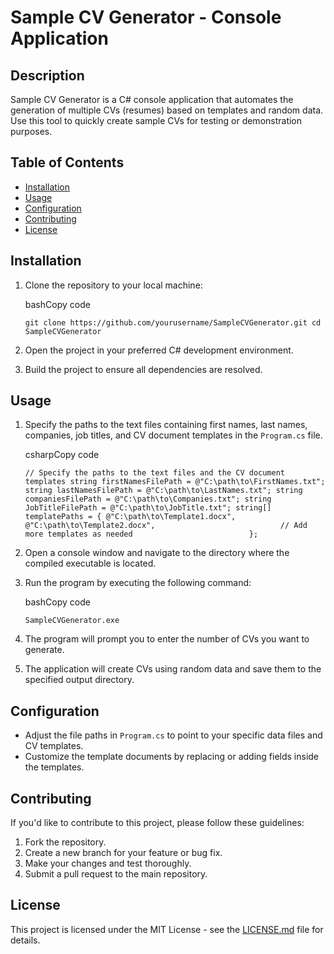 Sample CV Generator - Console Application
=========================================

Description
-----------

Sample CV Generator is a C# console application that automates the generation of multiple CVs (resumes) based on templates and random data. Use this tool to quickly create sample CVs for testing or demonstration purposes.

Table of Contents
-----------------

*   [Installation](#installation)
*   [Usage](#usage)
*   [Configuration](#configuration)
*   [Contributing](#contributing)
*   [License](#license)

Installation
------------

1.  Clone the repository to your local machine:
    
    bashCopy code
    
    `git clone https://github.com/yourusername/SampleCVGenerator.git cd SampleCVGenerator`
    
2.  Open the project in your preferred C# development environment.
    
3.  Build the project to ensure all dependencies are resolved.
    

Usage
-----

1.  Specify the paths to the text files containing first names, last names, companies, job titles, and CV document templates in the `Program.cs` file.
    
    csharpCopy code
    
    `// Specify the paths to the text files and the CV document templates string firstNamesFilePath = @"C:\path\to\FirstNames.txt"; string lastNamesFilePath = @"C:\path\to\LastNames.txt"; string companiesFilePath = @"C:\path\to\Companies.txt"; string JobTitleFilePath = @"C:\path\to\JobTitle.txt"; string[] templatePaths = { @"C:\path\to\Template1.docx",                            @"C:\path\to\Template2.docx",                            // Add more templates as needed                          };`
    
2.  Open a console window and navigate to the directory where the compiled executable is located.
    
3.  Run the program by executing the following command:
    
    bashCopy code
    
    `SampleCVGenerator.exe`
    
4.  The program will prompt you to enter the number of CVs you want to generate.
    
5.  The application will create CVs using random data and save them to the specified output directory.
    

Configuration
-------------

*   Adjust the file paths in `Program.cs` to point to your specific data files and CV templates.
*   Customize the template documents by replacing or adding fields inside the templates.

Contributing
------------

If you'd like to contribute to this project, please follow these guidelines:

1.  Fork the repository.
2.  Create a new branch for your feature or bug fix.
3.  Make your changes and test thoroughly.
4.  Submit a pull request to the main repository.

License
-------

This project is licensed under the MIT License - see the [LICENSE.md](LICENSE.md) file for details.
